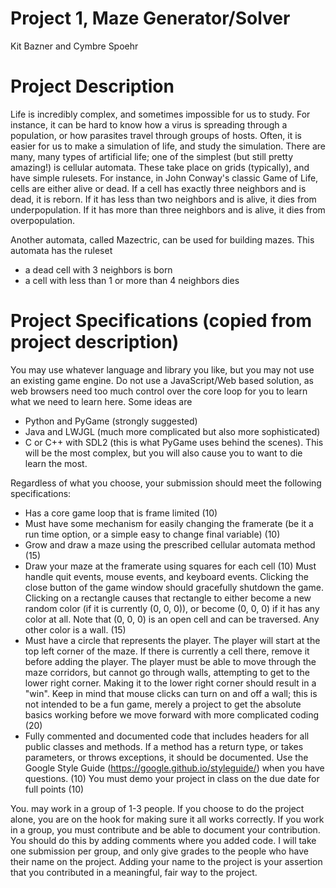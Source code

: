 # Project 1, Maze Generator/Solver

Kit Bazner and Cymbre Spoehr

# Project Description
Life is incredibly complex, and sometimes impossible for us to study. For instance, it can be hard to know how a virus is spreading through a population, or how parasites travel through groups of hosts. Often, it is easier for us to make a simulation of life, and study the simulation. There are many, many types of artificial life; one of the simplest (but still pretty amazing!) is cellular automata. These take place on grids (typically), and have simple rulesets. For instance, in John Conway's classic Game of Life, cells are either alive or dead. If a cell has exactly three neighbors and is dead, it is reborn. If it has less than two neighbors and is alive, it dies from underpopulation. If it has more than three neighbors and is alive, it dies from overpopulation.


Another automata, called Mazectric, can be used for building mazes. This automata has the ruleset

* a dead cell with 3 neighbors is born
* a cell with less than 1 or more than 4 neighbors dies

# Project Specifications (copied from project description)

You may use whatever language and library you like, but you may not use an existing game engine. Do not use a JavaScript/Web based solution, as web browsers need too much control over the core loop for you to learn what we need to learn here. Some ideas are

* Python and PyGame (strongly suggested)
* Java and LWJGL (much more complicated but also more sophisticated)
* C or C++ with SDL2 (this is what PyGame uses behind the scenes). This will be the most complex, but you will also cause you to want to die learn the most.

Regardless of what you choose, your submission should meet the following specifications:

* Has a core game loop that is frame limited (10)
* Must have some mechanism for easily changing the framerate (be it a run time option, or a simple easy to change final variable) (10)
* Grow and draw a maze using the prescribed cellular automata method (15)
* Draw your maze at the framerate using squares for each cell (10)
Must handle quit events, mouse events, and keyboard events. Clicking the close button of the game window should gracefully shutdown the game. Clicking on a rectangle causes that rectangle to either become a new random color (if it is currently (0, 0, 0)), or become (0, 0, 0) if it has any color at all. Note that (0, 0, 0) is an open cell and can be traversed. Any other color is a wall. (15)
* Must have a circle that represents the player. The player will start at the top left corner of the maze. If there is currently a cell there, remove it before adding the player. The player must be able to move through the maze corridors, but cannot go through walls, attempting to get to the lower right corner. Making it to the lower right corner should result in a "win". Keep in mind that mouse clicks can turn on and off a wall; this is not intended to be a fun game, merely a project to get the absolute basics working before we move forward with more complicated coding (20)
* Fully commented and documented code that includes headers for all public classes and methods. If a method has a return type, or takes parameters, or throws exceptions, it should be documented. Use the Google Style Guide (https://google.github.io/styleguide/) when you have questions. (10)
You must demo your project in class on the due date for full points (10)

You. may work in a group of 1-3 people. If you choose to do the project alone, you are on the hook for making sure it all works correctly. If you work in a group, you must contribute and be able to document your contribution. You should do this by adding comments where you added code. I will take one submission per group, and only give grades to the people who have their name on the project. Adding your name to the project is your assertion that you contributed in a meaningful, fair way to the project.